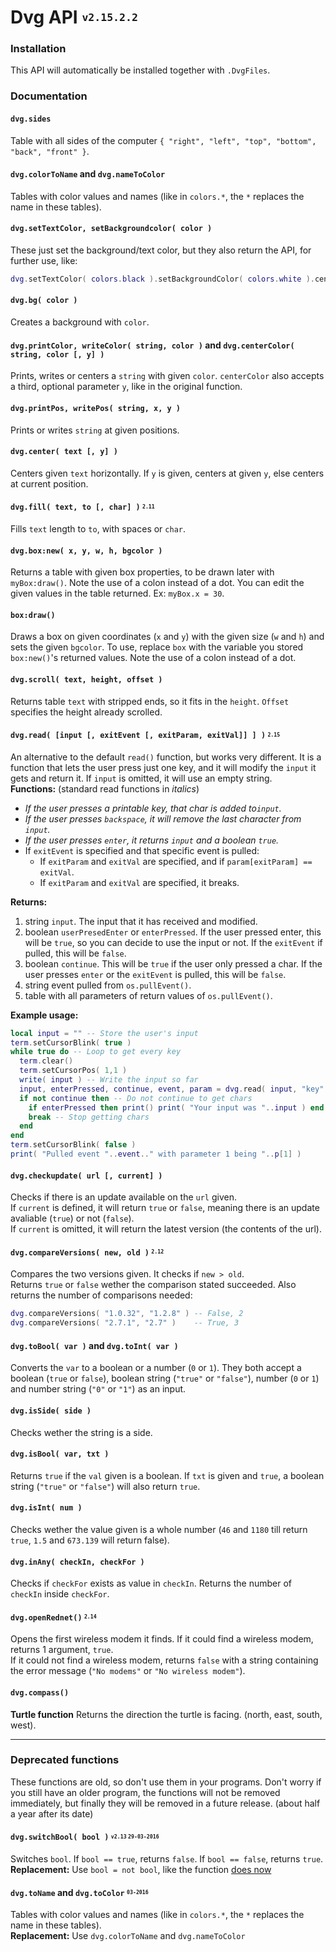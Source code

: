# Dvg API <sup><sub>`v2.15.2.2`</sub></sup>
### Installation
This API will automatically be installed together with `.DvgFiles`.

### Documentation
#### `dvg.sides`
Table with all sides of the computer `{ "right", "left", "top", "bottom", "back", "front" }`.

#### `dvg.colorToName` and `dvg.nameToColor`
Tables with color values and names (like in `colors.*`, the `*` replaces the name in these tables).

#### `dvg.setTextColor, setBackgroundcolor( color )`
These just set the background/text color, but they also return the API, for further use, like:
```lua
dvg.setTextColor( colors.black ).setBackgroundColor( colors.white ).center( "Blah" )
```

#### `dvg.bg( color )`
Creates a background with `color`.

#### `dvg.printColor, writeColor( string, color )` and `dvg.centerColor( string, color [, y] )`
Prints, writes or centers a `string` with given `color`. `centerColor` also accepts a third, optional parameter `y`, like in the original function.

#### `dvg.printPos, writePos( string, x, y )`
Prints or writes `string` at given positions.

#### `dvg.center( text [, y] )`
Centers given `text` horizontally. If `y` is given, centers at given `y`, else centers at current position.

#### `dvg.fill( text, to [, char] )` <sup><sub>`2.11`</sub></sup>
Fills `text` length to `to`, with spaces or `char`.

#### `dvg.box:new( x, y, w, h, bgcolor )`
Returns a table with given box properties, to be drawn later with `myBox:draw()`. Note the use of a colon instead of a dot. You can edit the given values in the table returned. Ex: `myBox.x = 30`.

#### `box:draw()`
Draws a box on given coordinates (`x` and `y`) with the given size (`w` and `h`) and sets the given `bgcolor`. To use, replace `box` with the variable you stored `box:new()`'s returned values. Note the use of a colon instead of a dot.

#### `dvg.scroll( text, height, offset )`
Returns table `text` with stripped ends, so it fits in the `height`. `Offset` specifies the height already scrolled.

#### `dvg.read( [input [, exitEvent [, exitParam, exitVal]] ] )` <sup><sub>`2.15`</sub></sup>
An alternative to the default `read()` function, but works very different. It is a function that lets the user press just one key, and it will modify the `input` it gets and return it. If `input` is omitted, it will use an empty string.  
**Functions:** (standard read functions in *italics*)

- *If the user presses a printable key, that char is added to`input`.*
- *If the user presses `backspace`, it will remove the last character from `input`.*
- *If the user presses `enter`, it returns `input` and a boolean `true`.*
- If `exitEvent` is specified and that specific event is pulled:
  - If `exitParam` and `exitVal` are specified, and if `param[exitParam] == exitVal`.
  - If `exitParam` and `exitVal` are specified, it breaks.

**Returns:**

1. string `input`. The input that it has received and modified.
2. boolean `userPresedEnter` or `enterPressed`. If the user pressed enter, this will be `true`, so you can decide to use the input or not. If the `exitEvent` if pulled, this will be `false`.
3. boolean `continue`. This will be `true` if the user only pressed a char. If the user presses `enter` or the `exitEvent` is pulled, this will be `false`.
4. string event pulled from `os.pullEvent()`.
5. table with all parameters of return values of `os.pullEvent()`.

**Example usage:**
```lua
local input = "" -- Store the user's input
term.setCursorBlink( true )
while true do -- Loop to get every key
  term.clear()
  term.setCursorPos( 1,1 )
  write( input ) -- Write the input so far
  input, enterPressed, continue, event, param = dvg.read( input, "key", 1, keys.leftCtrl )
  if not continue then -- Do not continue to get chars
    if enterPressed then print() print( "Your input was "..input ) end -- User submitted by pressing enter
    break -- Stop getting chars
  end
end
term.setCursorBlink( false )
print( "Pulled event "..event.." with parameter 1 being "..p[1] )
```

#### `dvg.checkupdate( url [, current] )`
Checks if there is an update available on the `url` given.  
If `current` is defined, it will return `true` or `false`, meaning there is an update avaliable (`true`) or not (`false`).  
If `current` is omitted, it will return the latest version (the contents of the url).

#### `dvg.compareVersions( new, old )` <sup><sub>`2.12`</sub></sup>
Compares the two versions given. It checks if `new > old`.  
Returns `true` or `false` wether the comparison stated succeeded. Also returns the number of comparisons needed:
```lua
dvg.compareVersions( "1.0.32", "1.2.8" ) -- False, 2
dvg.compareVersions( "2.7.1", "2.7" )    -- True, 3
```

#### `dvg.toBool( var )` and `dvg.toInt( var )`
Converts the `var` to a boolean or a number (`0` or `1`).
They both accept a boolean (`true` or `false`), boolean string (`"true"` or `"false"`), number (`0` or `1`) and number string (`"0"` or `"1"`) as an input.

#### `dvg.isSide( side )`
Checks wether the string is a side.

#### `dvg.isBool( var, txt )`
Returns `true` if the `val` given is a boolean. If `txt` is given and `true`, a boolean string (`"true"` or `"false"`) will also return `true`.

#### `dvg.isInt( num )`
Checks wether the value given is a whole number (`46` and `1180` till return `true`, `1.5` and `673.139` will return false).

#### `dvg.inAny( checkIn, checkFor )`
Checks if `checkFor` exists as value in `checkIn`. Returns the number of `checkIn` inside `checkFor`.

#### `dvg.openRednet()` <sup><sub>`2.14`</sub></sup>
Opens the first wireless modem it finds.
If it could find a wireless modem, returns 1 argument, `true`.  
If it could not find a wireless modem, returns `false` with a string containing the error message (`"No modems"` or `"No wireless modem"`).

#### `dvg.compass()`
**Turtle function** Returns the direction the turtle is facing. (north, east, south, west).

---

### Deprecated functions
These functions are old, so don't use them in your programs.
Don't worry if you still have an older program, the functions will not be removed immediately, but finally they will be removed in a future release. (about half a year after its date)

#### `dvg.switchBool( bool )` <sup><sub>`v2.13` `29-03-2016`</sub></sup>
Switches `bool`. If `bool == true`, returns `false`. If `bool == false`, returns `true`.  
**Replacement:** Use `bool = not bool`, like the function [does now](https://github.com/Dantevg/DvgApps/blob/bcc30b0d51d3b84550d9df2316ea3524b5430115/DvgAPI/dvg.lua#L234)

#### `dvg.toName` and `dvg.toColor` <sup><sub>`03-2016`</sub></sup>
Tables with color values and names (like in `colors.*`, the `*` replaces the name in these tables).  
**Replacement:** Use `dvg.colorToName` and `dvg.nameToColor`
